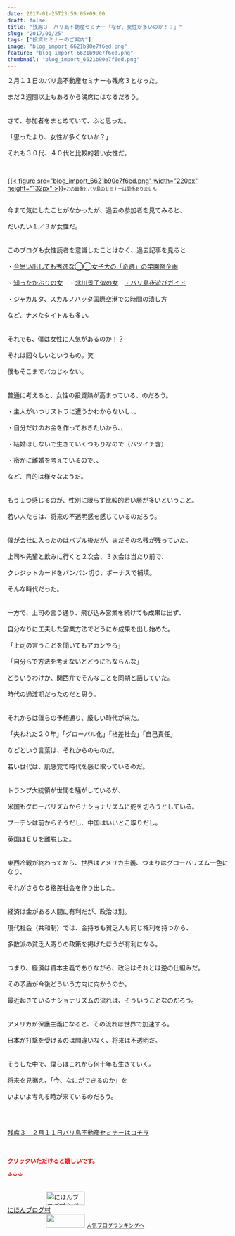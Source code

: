 ```yaml
---
date: 2017-01-25T23:59:05+09:00
draft: false
title: "残席３　バリ島不動産セミナー「なぜ、女性が多いのか！？」"
slug: "2017/01/25"
tags: ["投資セミナーのご案内"]
image: "blog_import_6621b90e7f6ed.png"
feature: "blog_import_6621b90e7f6ed.png"
thumbnail: "blog_import_6621b90e7f6ed.png"
---
```

<p>２月１１日のバリ島不動産セミナーも残席３となった。<br/><br/>まだ２週間以上もあるから満席にはなるだろう。<br/><br/><br/>さて、参加者をまとめていて、ふと思った。<br/><br/>「思ったより、女性が多くないか？」<br/><br/>それも３０代、４０代と比較的若い女性だ。</p><p> </p><p><a href="blog_import_6621b90ead349.png">{{< figure src="blog_import_6621b90e7f6ed.png" width="220px" height="132px" >}}</a><span style="font-size: 0.7em;">※この画像とバリ島のセミナーは関係ありません</span></p><p><br/>今まで気にしたことがなかったが、過去の参加者を見てみると、<br/><br/>だいたい１／３が女性だ。<br/><br/><br/>このブログも女性読者を意識したことはなく、過去記事を見ると<br/><br/>・<a href="entry-12217670432.html" target="_blank"><span style="text-decoration: underline;">今思い出しても秀逸な◯◯女子大の「奇跡」の学園祭企画</span></a><br/><br/>・<a href="entry-12167036871.html" target="_blank"><span style="text-decoration: underline;">知ったかぶりの女</span></a>　・<a href="entry-12166293808.html" target="_blank"><span style="text-decoration: underline;">北川景子似の女</span></a>　<a href="entry-12160005450.html" target="_blank"><span style="text-decoration: underline;">・バリ島夜遊びガイド</span></a><br/><br/><a href="entry-12123301967.html" target="_blank"><span style="text-decoration: underline;">・ジャカルタ、スカルノハッタ国際空港での時間の潰し方</span></a><br/><br/>など、ナメたタイトルも多い。<br/><br/><br/>それでも、僕は女性に人気があるのか！？<br/><br/>それは図々しいというもの。笑<br/><br/>僕もそこまでバカじゃない。<br/><br/><br/>普通に考えると、女性の投資熱が高まっている、のだろう。<br/><br/>・主人がいつリストラに遭うかわからないし、、<br/><br/>・自分だけのお金を作っておきたいから、、<br/><br/>・結婚はしないで生きていくつもりなので（バツイチ含）<br/><br/>・密かに離婚を考えているので、、<br/><br/>など、目的は様々なようだ。<br/><br/><br/>もう１つ感じるのが、性別に限らず比較的若い層が多いということ。<br/><br/>若い人たちは、将来の不透明感を感じているのだろう。<br/><br/><br/>僕が会社に入ったのはバブル後だが、まだその名残が残っていた。<br/><br/>上司や先輩と飲みに行くと２次会、３次会は当たり前で、<br/><br/>クレジットカードをバンバン切り、ボーナスで補填。<br/><br/>そんな時代だった。<br/><br/><br/>一方で、上司の言う通り、飛び込み営業を続けても成果は出ず、<br/><br/>自分なりに工夫した営業方法でどうにか成果を出し始めた。<br/><br/>「上司の言うことを聞いてもアカンやろ」<br/><br/>「自分らで方法を考えないとどうにもならんな」<br/><br/>どういうわけか、関西弁でそんなことを同期と話していた。<br/><br/>時代の過渡期だったのだと思う。<br/><br/><br/>それからは僕らの予想通り、厳しい時代が来た。<br/><br/>「失われた２０年」「グローバル化」「格差社会」「自己責任」<br/><br/>などという言葉は、それからのものだ。<br/><br/>若い世代は、肌感覚で時代を感じ取っているのだ。<br/><br/><br/>トランプ大統領が世間を騒がしているが、<br/><br/>米国もグローバリズムからナショナリズムに舵を切ろうとしている。<br/><br/>プーチンは前からそうだし、中国はいいとこ取りだし。<br/><br/>英国はＥＵを離脱した。<br/><br/><br/>東西冷戦が終わってから、世界はアメリカ主義、つまりはグローバリズム一色になり、<br/><br/>それがさらなる格差社会を作り出した。<br/><br/><br/>経済は金がある人間に有利だが、政治は別。<br/><br/>現代社会（共和制）では、金持ちも貧乏人も同じ権利を持つから、<br/><br/>多数派の貧乏人寄りの政策を掲げたほうが有利になる。<br/><br/><br/>つまり、経済は資本主義でありながら、政治はそれとは逆の仕組みだ。<br/><br/>その矛盾が今後どういう方向に向かうのか。<br/><br/>最近起きているナショナリズムの流れは、そういうことなのだろう。<br/><br/><br/>アメリカが保護主義になると、その流れは世界で加速する。<br/><br/>日本が打撃を受けるのは間違いなく、将来は不透明だ。<br/><br/><br/>そうした中で、僕らはこれから何十年も生きていく。<br/><br/>将来を見据え、「今、なにができるのか」を<br/><br/>いよいよ考える時が来ているのだろう。</p><p> </p><p><br/><a href="iin.co.jp" target="_blank"><span style="text-decoration: underline;">残席３　２月１１日バリ島不動産セミナーはコチラ</span></a></p> <p><font color="#ff0000" size="2"><strong>クリックいただけると嬉しいです。</strong></font></p><p><font color="#ff0000" size="2"><strong>↓↓↓</strong></font></p><p><br/><a href="ranking.html?p_cid=01260127" target="_blank"><img alt="にほんブログ村 海外生活ブログ バリ島情報へ" border="0" height="31" src="data:image/svg+xml;charset=utf-8,%3Csvg%20xmlns%3D%22http%3A%2F%2Fwww.w3.org%2F2000%2Fsvg%22%20title%3D%22Placeholder%20for%20Images%22%20role%3D%22presentation%22%20viewBox%3D%220%200%2088%2031%22%20%2F%3E" width="88" data-src="https://img-proxy.blog-video.jp/images?url=http%3A%2F%2Foverseas.blogmura.com%2Fbali%2Fimg%2Fbali88_31.gif" style="aspect-ratio: auto 88 / 31;"/><noscript><img alt="にほんブログ村 海外生活ブログ バリ島情報へ" border="0" height="31" src="https://img-proxy.blog-video.jp/images?url=http%3A%2F%2Foverseas.blogmura.com%2Fbali%2Fimg%2Fbali88_31.gif" width="88"></noscript></a><br/><a href="ranking.html?p_cid=01260127" target="_blank">にほんブログ村</a><br/><a href="link.php?1804582" title="人気ブログランキングへ"><img border="0" height="31" src="data:image/svg+xml;charset=utf-8,%3Csvg%20xmlns%3D%22http%3A%2F%2Fwww.w3.org%2F2000%2Fsvg%22%20title%3D%22Placeholder%20for%20Images%22%20role%3D%22presentation%22%20viewBox%3D%220%200%2088%2031%22%20%2F%3E" width="88" data-src="https://blog.with2.net/img/banner/banner_22.gif" style="aspect-ratio: auto 88 / 31;"/><noscript><img border="0" height="31" src="https://blog.with2.net/img/banner/banner_22.gif" width="88"></noscript></a> <a href="link.php?1804582" style="font-size: 12px;">人気ブログランキングへ</a></p>


